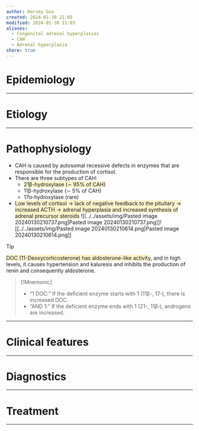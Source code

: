 ```yaml
---
author: Harvey Guo
created: 2024-01-30 21:03
modified: 2024-01-30 21:03
aliases:
  - Congenital adrenal hyperplasias
  - CAH
  - Adrenal hyperplasia
share: true
---
```


# Epidemiology


---
# Etiology


---
# Pathophysiology
- CAH is caused by autosomal recessive defects in enzymes that are responsible for the production of cortisol.
- There are three subtypes of CAH:
	- <span style="background:rgba(240, 200, 0, 0.2)">21β-hydroxylase (∼ 95% of CAH)</span>
	- 11β-hydroxylase (∼ 5% of CAH)
	- 17α-hydroxylase (rare)
- <span style="background:rgba(240, 200, 0, 0.2)">Low levels of cortisol → lack of negative feedback to the pituitary → increased ACTH → adrenal hyperplasia and increased synthesis of adrenal precursor steroids</span>
![[../../assets/img/Pasted image 20240130210737.png|Pasted image 20240130210737.png]]![[../../assets/img/Pasted image 20240130210614.png|Pasted image 20240130210614.png]]

>[!tip] 
><span style="background:rgba(240, 200, 0, 0.2)">DOC (11-Deoxycorticosterone) has aldosterone-like activity</span>, and in high levels, it causes hypertension and kaluresis and inhibits the production of renin and consequently aldosterone.

>[!Mnemonic] 
>- “1 DOC:” If the deficient enzyme starts with 1 (11β-, 17‑), there is increased DOC.
>- “AND 1:” If the deficient enzyme ends with 1 (21-, 11β‑), androgens are increased.

---
# Clinical features


---
# Diagnostics


---
# Treatment


---
